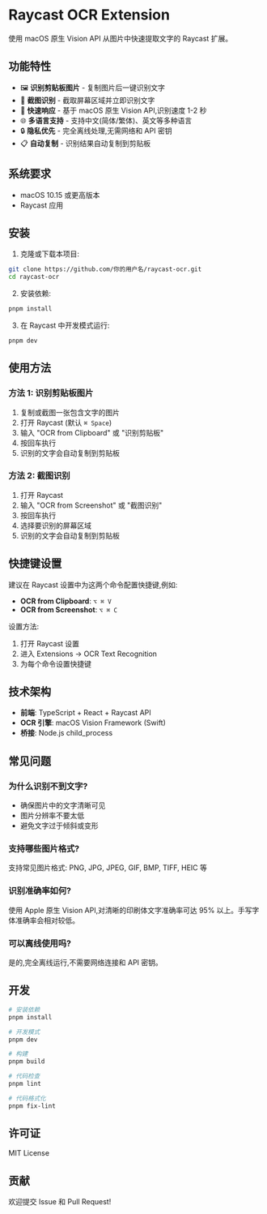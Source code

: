 # Raycast OCR Extension

使用 macOS 原生 Vision API 从图片中快速提取文字的 Raycast 扩展。

## 功能特性

- 🖼️ **识别剪贴板图片** - 复制图片后一键识别文字
- 📸 **截图识别** - 截取屏幕区域并立即识别文字
- 🚀 **快速响应** - 基于 macOS 原生 Vision API,识别速度 1-2 秒
- 🌐 **多语言支持** - 支持中文(简体/繁体)、英文等多种语言
- 🔒 **隐私优先** - 完全离线处理,无需网络和 API 密钥
- 📋 **自动复制** - 识别结果自动复制到剪贴板

## 系统要求

- macOS 10.15 或更高版本
- Raycast 应用

## 安装

1. 克隆或下载本项目:
```bash
git clone https://github.com/你的用户名/raycast-ocr.git
cd raycast-ocr
```

2. 安装依赖:
```bash
pnpm install
```

3. 在 Raycast 中开发模式运行:
```bash
pnpm dev
```

## 使用方法

### 方法 1: 识别剪贴板图片

1. 复制或截图一张包含文字的图片
2. 打开 Raycast (默认 `⌘ Space`)
3. 输入 "OCR from Clipboard" 或 "识别剪贴板"
4. 按回车执行
5. 识别的文字会自动复制到剪贴板

### 方法 2: 截图识别

1. 打开 Raycast
2. 输入 "OCR from Screenshot" 或 "截图识别"
3. 按回车执行
4. 选择要识别的屏幕区域
5. 识别的文字会自动复制到剪贴板

## 快捷键设置

建议在 Raycast 设置中为这两个命令配置快捷键,例如:

- **OCR from Clipboard**: `⌥ ⌘ V`
- **OCR from Screenshot**: `⌥ ⌘ C`

设置方法:
1. 打开 Raycast 设置
2. 进入 Extensions → OCR Text Recognition
3. 为每个命令设置快捷键

## 技术架构

- **前端**: TypeScript + React + Raycast API
- **OCR 引擎**: macOS Vision Framework (Swift)
- **桥接**: Node.js child_process

## 常见问题

### 为什么识别不到文字?

- 确保图片中的文字清晰可见
- 图片分辨率不要太低
- 避免文字过于倾斜或变形

### 支持哪些图片格式?

支持常见图片格式: PNG, JPG, JPEG, GIF, BMP, TIFF, HEIC 等

### 识别准确率如何?

使用 Apple 原生 Vision API,对清晰的印刷体文字准确率可达 95% 以上。手写字体准确率会相对较低。

### 可以离线使用吗?

是的,完全离线运行,不需要网络连接和 API 密钥。

## 开发

```bash
# 安装依赖
pnpm install

# 开发模式
pnpm dev

# 构建
pnpm build

# 代码检查
pnpm lint

# 代码格式化
pnpm fix-lint
```

## 许可证

MIT License

## 贡献

欢迎提交 Issue 和 Pull Request!
